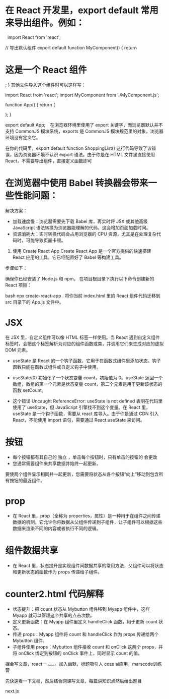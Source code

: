 # 在 React 开发里，export default 常用来导出组件。例如：
` `import React from 'react';

// 导出默认组件
export default function MyComponent() {
    return <h1>这是一个 React 组件</h1>;
}
其他文件导入这个组件时可以这样写：

import React from 'react';
import MyComponent from './MyComponent.js';

function App() {
    return (
        <div>
            <MyComponent />
        </div>
    );
}

export default App;
` `
在浏览器环境里使用了 export 关键字，而浏览器默认并不支持 CommonJS 模块系统，exports 是 CommonJS 模块规范里的对象，浏览器环境没有定义它。

在你的代码里，export default function ShoppingList() 这行代码导致了该错误，因为浏览器环境不认识 export 语法。由于你是在 HTML 文件里直接使用 React，不需要导出组件，直接定义函数即可


# 在浏览器中使用 Babel 转换器会带来一些性能问题：
解决方案：
- 加载速度慢：浏览器需要先下载 Babel 库，再实时将 JSX 或其他高级 JavaScript 语法转换为浏览器能理解的代码，这会增加页面加载时间。
- 资源消耗大：实时转换代码会占用浏览器的 CPU 资源，尤其是在处理复杂代码时，可能导致页面卡顿。

1. 使用 Create React App
Create React App 是一个官方提供的快速搭建 React 应用的工具，它已经配置好了 Babel 等构建工具。

步骤如下：

确保你已经安装了 Node.js 和 npm。
在项目根目录下执行以下命令创建新的 React 项目：

bash
npx create-react-app .
将你当前 index.html 里的 React 组件代码迁移到 src 目录下的 App.js 文件中。


# JSX
在 JSX 里，自定义组件可以像 HTML 标签一样使用。当 React 遇到自定义组件标签时，会把这个标签解析为对应的组件函数或类，并调用它们来生成对应的虚拟 DOM 元素。


- useState 是 React 的一个钩子函数，它用于在函数式组件里添加状态。钩子函数只能在函数式组件或自定义钩子中使用。

- useState(0) 初始化了一个状态变量 count，初始值为 0。useState 返回一个数组，数组的第一个元素是状态变量 count，第二个元素是用于更新该状态的函数 setCount。

- 这个错误 Uncaught ReferenceError: useState is not defined 表明在代码里使用了 useState，但 JavaScript 引擎找不到这个变量。在 React 里，useState 是一个钩子函数，需要从 react 库导入。由于你是通过 CDN 引入 React，不能使用 import 语句，需要通过 React.useState 来访问。

# 按钮
- 每个按钮都有其自己的 独立 ，单击每个按钮时，只有单击的按钮的 会更改
- 您通常需要组件来共享数据并始终一起更新。

要使两个组件显示相同并一起更新，您需要将状态从各个按钮“向上”移动到包含所有按钮的最近组件。

# prop
- 在 React 里，prop（全称为 properties，属性）是一种用于在组件之间传递数据的机制。它允许你将数据从父组件传递到子组件，让子组件可以根据这些数据来渲染不同的内容或者执行不同的逻辑。

# 组件数据共享
-  在 React 里，状态提升是实现组件间数据共享的常用方法，父组件可以将状态和更新状态的函数作为 props 传递给子组件。

# counter2.html 代码解释
- 状态提升：把 count 状态从 Mybutton 组件移到 Myapp 组件中，这样 Myapp 就可以管理这个共享的点击次数。
- 定义更新函数：在 Myapp 组件里定义 handleClick 函数，用于更新 count 状态。
- 传递 props：Myapp 组件将 count 和 handleClick 作为 props 传递给两个 Mybutton 组件。
- 子组件使用 props：Mybutton 组件接收 count 和 onClick 这两个 props，并将 onClick 绑定到按钮的 onClick 事件上，同时显示 count 的值。


掘金写文章，react一 。。。。加入幽默，标题吸引人
coze ai应用，marscode训练营

先快速看一下文档，然后结合网课写文章，每篇讲知识点然后给出题目

next.js